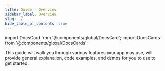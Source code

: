 ```yaml
---
title: Guide - Overview
sidebar_label: Overview
slug: ./
hide_table_of_contents: true
---
```


import DocsCard from '@components/global/DocsCard';
import DocsCards from '@components/global/DocsCards';

<head>
  <title>Guide - Overview</title>
  <meta
    name="description"
    content="This guide will walk you through various features your app may use, will provide general explanation, code examples, and demos for you to use to get started."
  />
  <style>{`
    :root {
      --doc-item-container-width: 60rem;
    }
  `}</style>
</head>

<intro-end />

This guide will walk you through various features your app may use, will provide general explanation, code examples, and demos for you to use to get started.
